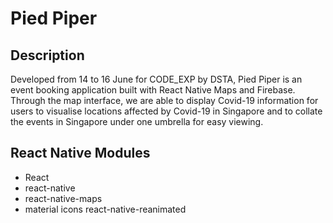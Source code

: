 # Pied Piper 

## Description 
Developed from 14 to 16 June for CODE_EXP by DSTA, Pied Piper is an event booking application built with React Native Maps and Firebase. Through the map interface, we are able to display Covid-19 information for users to visualise locations affected by Covid-19 in Singapore and to collate the events in Singapore under one umbrella for easy viewing.

## React Native Modules  
- React 
- react-native
- react-native-maps 
- material icons react-native-reanimated
